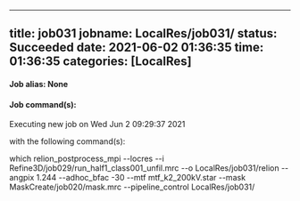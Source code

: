 
---
title: job031
jobname: LocalRes/job031/
status: Succeeded
date: 2021-06-02 01:36:35
time: 01:36:35
categories: [LocalRes]
---

#### Job alias: None



#### Job command(s):


 
 Executing new job on Wed Jun  2 09:29:37 2021
 
 with the following command(s): 

which relion_postprocess_mpi --locres --i Refine3D/job029/run_half1_class001_unfil.mrc --o LocalRes/job031/relion --angpix 1.244 --adhoc_bfac -30 --mtf mtf_k2_200kV.star --mask MaskCreate/job020/mask.mrc  --pipeline_control LocalRes/job031/
 
 


